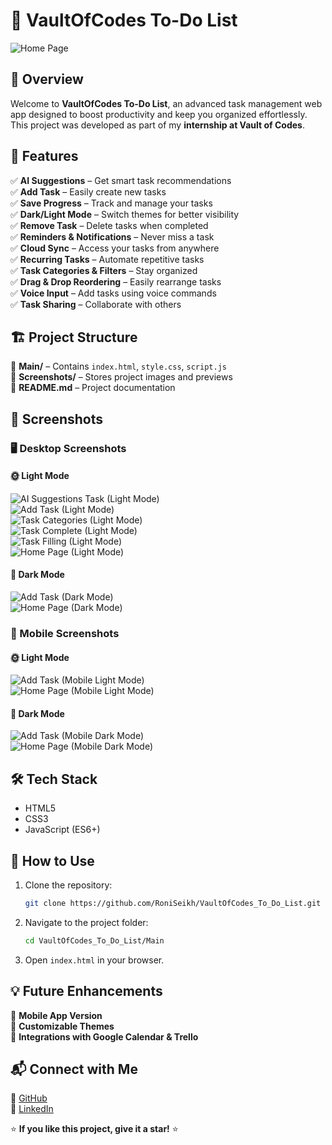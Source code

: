 
# 📌 VaultOfCodes To-Do List

![Home Page](https://github.com/Roni-Seikh/VaultOfCodes-To_Do_List/blob/main/Screenshots/Home%20Page%20Dark%20Mode.png)

## 🚀 Overview
Welcome to **VaultOfCodes To-Do List**, an advanced task management web app designed to boost productivity and keep you organized effortlessly. This project was developed as part of my **internship at Vault of Codes**. 

## 🌟 Features
✅ **AI Suggestions** – Get smart task recommendations  
✅ **Add Task** – Easily create new tasks  
✅ **Save Progress** – Track and manage your tasks  
✅ **Dark/Light Mode** – Switch themes for better visibility  
✅ **Remove Task** – Delete tasks when completed  
✅ **Reminders & Notifications** – Never miss a task  
✅ **Cloud Sync** – Access your tasks from anywhere  
✅ **Recurring Tasks** – Automate repetitive tasks  
✅ **Task Categories & Filters** – Stay organized  
✅ **Drag & Drop Reordering** – Easily rearrange tasks  
✅ **Voice Input** – Add tasks using voice commands  
✅ **Task Sharing** – Collaborate with others  

## 🏗️ Project Structure
📂 **Main/** – Contains `index.html`, `style.css`, `script.js`  
📂 **Screenshots/** – Stores project images and previews  
📄 **README.md** – Project documentation  

## 📸 Screenshots

### 🖥️ Desktop Screenshots
#### 🌞 Light Mode
![AI Suggestions Task (Light Mode)](https://github.com/Roni-Seikh/VaultOfCodes-To_Do_List/blob/main/Screenshots/AI%20Suggesions%20Task%20Light%20Mode.png)  
![Add Task (Light Mode)](https://github.com/Roni-Seikh/VaultOfCodes-To_Do_List/blob/main/Screenshots/Add%20Task%20Light%20Mode.png)  
![Task Categories (Light Mode)](https://github.com/Roni-Seikh/VaultOfCodes-To_Do_List/blob/main/Screenshots/Task%20Categories%20Light%20Mode.png)  
![Task Complete (Light Mode)](https://github.com/Roni-Seikh/VaultOfCodes-To_Do_List/blob/main/Screenshots/Task%20Complete%20Light%20Mode.png)  
![Task Filling (Light Mode)](https://github.com/Roni-Seikh/VaultOfCodes-To_Do_List/blob/main/Screenshots/Task%20Filling%20Light%20Mode.png)  
![Home Page (Light Mode)](https://github.com/Roni-Seikh/VaultOfCodes-To_Do_List/blob/main/Screenshots/Home%20Page%20Light%20Mode.png)  

#### 🌙 Dark Mode
![Add Task (Dark Mode)](https://github.com/Roni-Seikh/VaultOfCodes-To_Do_List/blob/main/Screenshots/Task%20Add%20Dark%20Mode.png)  
![Home Page (Dark Mode)](https://github.com/Roni-Seikh/VaultOfCodes-To_Do_List/blob/main/Screenshots/Home%20Page%20Dark%20Mode.png)  

### 📱 Mobile Screenshots
#### 🌞 Light Mode
![Add Task (Mobile Light Mode)](https://github.com/Roni-Seikh/VaultOfCodes-To_Do_List/blob/main/Screenshots/Add%20Task%20mobile%20Light%20Mode.png)  
![Home Page (Mobile Light Mode)](https://github.com/Roni-Seikh/VaultOfCodes-To_Do_List/blob/main/Screenshots/Home%20Page%20Mobile%20Light%20Mode.png)  

#### 🌙 Dark Mode
![Add Task (Mobile Dark Mode)](https://github.com/Roni-Seikh/VaultOfCodes-To_Do_List/blob/main/Screenshots/Add%20Task%20Mobile%20Dark%20Mode.png)  
![Home Page (Mobile Dark Mode)](https://github.com/Roni-Seikh/VaultOfCodes-To_Do_List/blob/main/Screenshots/Home%20Page%20Mobile%20Dark%20Mode.png)  

## 🛠️ Tech Stack
- HTML5  
- CSS3  
- JavaScript (ES6+)  

## 🎯 How to Use
1. Clone the repository:
   ```sh
   git clone https://github.com/RoniSeikh/VaultOfCodes_To_Do_List.git
   ```
2. Navigate to the project folder:
   ```sh
   cd VaultOfCodes_To_Do_List/Main
   ```
3. Open `index.html` in your browser.

## 💡 Future Enhancements
🔹 **Mobile App Version**  
🔹 **Customizable Themes**  
🔹 **Integrations with Google Calendar & Trello**  

## 📬 Connect with Me
🔗 [GitHub](https://github.com/RoniSeikh)  
🔗 [LinkedIn](https://www.linkedin.com/in/roni-seikh/)  

⭐ **If you like this project, give it a star!** ⭐

